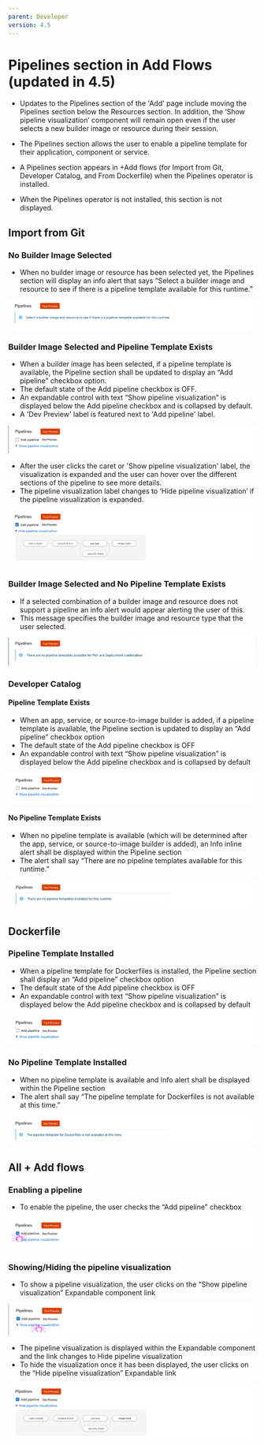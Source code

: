```yaml
---
parent: Developer
version: 4.5
---
```


# Pipelines section in Add Flows (updated in 4.5)
* Updates to the Pipelines section of the 'Add' page include moving the Pipelines section below the Resources section. In addition, the ‘Show pipeline visualization’ component will remain open even if the user selects a new builder image or resource during their session.

* The Pipelines section allows the user to enable a pipeline template for their application, component or service.

* A Pipelines section appears in +Add flows (for Import from Git, Developer Catalog, and From Dockerfile) when the Pipelines operator is installed.

* When the Pipelines operator is not installed, this section is not displayed.

## Import from Git
### No Builder Image Selected
* When no builder image or resource has been selected yet, the Pipelines section will display an info alert that says “Select a builder image and resource to see if there is a pipeline template available for this runtime.”

![image](img/info-alert-1.png)

### Builder Image Selected and Pipeline Template Exists
* When a builder image has been selected, if a pipeline template is available, the Pipeline section shall be updated to display an “Add pipeline”  checkbox option.
* The default state of the Add pipeline checkbox is OFF.
* An expandable control with text “Show pipeline visualization” is displayed below the Add pipeline checkbox and is collapsed by default.
* A 'Dev Preview' label is featured next to 'Add pipeline' label.

![img](img/import-from-git-devpreview-1.png)

* After the user clicks the caret or 'Show pipeline visualization' label, the visualization is expanded and the user can hover over the different sections of the pipeline to see more details.  
* The pipeline visualization label changes to ‘Hide pipeline visualization’ if the pipeline visualization is expanded.

![image](img/import-from-git-devpreview-2.png)


### Builder Image Selected and No Pipeline Template Exists
* If a selected combination of a builder image and resource does not support a pipeline an info alert would appear alerting the user of this.
* This message specifies the builder image and resource type that the user selected.

![image](img/info-alert-2.png)


### Developer Catalog

#### Pipeline Template Exists
* When an app, service, or source-to-image builder is added, if a pipeline template is available, the Pipeline section is updated to display an “Add pipeline”  checkbox option
* The default state of the Add pipeline checkbox is OFF
* An expandable control with text “Show pipeline visualization” is displayed below the Add pipeline checkbox and is collapsed by default

![Add pipeline](img/Add_Flow_Pipelines_ImportFromGit_devpreview.png)

#### No Pipeline Template Exists
* When no pipeline template is available (which will be determined after the app, service, or source-to-image builder is added), an Info inline alert shall be displayed within the Pipeline section
* The alert shall say “There are no pipeline templates available for this runtime.”

![Add pipeline](img/Add_Flow_Pipelines_ImportFromGit_No_Temp.png)

## Dockerfile
### Pipeline Template Installed
* When a pipeline template for Dockerfiles is installed, the Pipeline section shall display an “Add pipeline”  checkbox option
* The default state of the Add pipeline checkbox is OFF
* An expandable control with text “Show pipeline visualization” is displayed below the Add pipeline checkbox and is collapsed by default

![Add pipeline](img/Add_Flow_Pipelines_ImportFromGit_devpreview.png)

### No Pipeline Template Installed
* When no pipeline template is available and Info alert shall be displayed within the Pipeline section
* The alert shall say “The pipeline template for Dockerfiles is not available at this time.”

![Add pipeline](img/Add_Flow_Pipelines_Docker_No_Temp.png)



## All + Add flows

### Enabling a pipeline
* To enable the pipeline, the user checks the “Add pipeline” checkbox

![Add pipeline](img/Add_Flow_Add_Pipe_devpreview.png)


### Showing/Hiding the pipeline visualization
* To show a pipeline visualization, the user clicks on the “Show pipeline visualization” Expandable component link

![Add pipeline](img/Add_Flow_Show_Pipe_Viz_devpreview.png)

* The pipeline visualization is displayed within the Expandable component and the link changes to Hide pipeline visualization
* To hide the visualization once it has been displayed, the user clicks on the “Hide pipeline visualization” Expandable link

![Add pipeline](img/Add_Flow_Showing_Pipe_Viz_devpreview.png)
